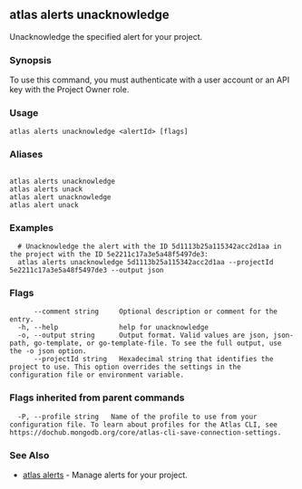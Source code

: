 ## atlas alerts unacknowledge

Unacknowledge the specified alert for your project.


### Synopsis

To use this command, you must authenticate with a user account or an API key with the Project Owner role.


### Usage
```
atlas alerts unacknowledge <alertId> [flags]
```

### Aliases
```

atlas alerts unacknowledge
atlas alerts unack
atlas alert unacknowledge
atlas alert unack
```

### Examples

```
  # Unacknowledge the alert with the ID 5d1113b25a115342acc2d1aa in the project with the ID 5e2211c17a3e5a48f5497de3:
  atlas alerts unacknowledge 5d1113b25a115342acc2d1aa --projectId 5e2211c17a3e5a48f5497de3 --output json
```


### Flags

```
      --comment string     Optional description or comment for the entry.
  -h, --help               help for unacknowledge
  -o, --output string      Output format. Valid values are json, json-path, go-template, or go-template-file. To see the full output, use the -o json option.
      --projectId string   Hexadecimal string that identifies the project to use. This option overrides the settings in the configuration file or environment variable.

```


### Flags inherited from parent commands

```
  -P, --profile string   Name of the profile to use from your configuration file. To learn about profiles for the Atlas CLI, see https://dochub.mongodb.org/core/atlas-cli-save-connection-settings.

```

### See Also


* [atlas alerts](atlas_alerts.md)	- Manage alerts for your project.



